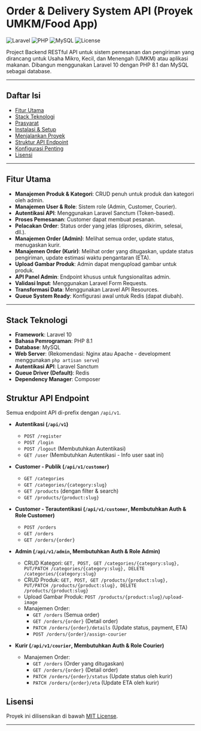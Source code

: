 # Order & Delivery System API (Proyek UMKM/Food App)

![Laravel](https://img.shields.io/badge/Laravel-10-FF2D20?style=for-the-badge&logo=laravel) ![PHP](https://img.shields.io/badge/PHP-8.1-777BB4?style=for-the-badge&logo=php) ![MySQL](https://img.shields.io/badge/MySQL-blue?style=for-the-badge&logo=mysql) ![License](https://img.shields.io/badge/License-MIT-yellow.svg?style=for-the-badge)

Project Backend RESTful API untuk sistem pemesanan dan pengiriman yang dirancang untuk Usaha Mikro, Kecil, dan Menengah (UMKM) atau aplikasi makanan. Dibangun menggunakan Laravel 10 dengan PHP 8.1 dan MySQL sebagai database.

---

## Daftar Isi

- [Fitur Utama](#fitur-utama)
- [Stack Teknologi](#stack-teknologi)
- [Prasyarat](#prasyarat)
- [Instalasi & Setup](#instalasi--setup)
- [Menjalankan Proyek](#menjalankan-proyek)
- [Struktur API Endpoint](#struktur-api-endpoint)
- [Konfigurasi Penting](#konfigurasi-penting)
- [Lisensi](#lisensi)

---

## Fitur Utama

-   **Manajemen Produk & Kategori**: CRUD penuh untuk produk dan kategori oleh admin.
-   **Manajemen User & Role**: Sistem role (Admin, Customer, Courier).
-   **Autentikasi API**: Menggunakan Laravel Sanctum (Token-based).
-   **Proses Pemesanan**: Customer dapat membuat pesanan.
-   **Pelacakan Order**: Status order yang jelas (diproses, dikirim, selesai, dll.).
-   **Manajemen Order (Admin)**: Melihat semua order, update status, menugaskan kurir.
-   **Manajemen Order (Kurir)**: Melihat order yang ditugaskan, update status pengiriman, update estimasi waktu pengantaran (ETA).
-   **Upload Gambar Produk**: Admin dapat mengupload gambar untuk produk.
-   **API Panel Admin**: Endpoint khusus untuk fungsionalitas admin.
-   **Validasi Input**: Menggunakan Laravel Form Requests.
-   **Transformasi Data**: Menggunakan Laravel API Resources.
-   **Queue System Ready**: Konfigurasi awal untuk Redis (dapat diubah).

---

## Stack Teknologi

-   **Framework**: Laravel 10
-   **Bahasa Pemrograman**: PHP 8.1
-   **Database**: MySQL
-   **Web Server**: (Rekomendasi: Nginx atau Apache - development menggunakan `php artisan serve`)
-   **Autentikasi API**: Laravel Sanctum
-   **Queue Driver (Default)**: Redis 
-   **Dependency Manager**: Composer

## Struktur API Endpoint 

Semua endpoint API di-prefix dengan `/api/v1`.

-   **Autentikasi (`/api/v1`)**
    -   `POST /register`
    -   `POST /login`
    -   `POST /logout` (Membutuhkan Autentikasi)
    -   `GET /user` (Membutuhkan Autentikasi - Info user saat ini)

-   **Customer - Publik (`/api/v1/customer`)**
    -   `GET /categories`
    -   `GET /categories/{category:slug}`
    -   `GET /products` (dengan filter & search)
    -   `GET /products/{product:slug}`

-   **Customer - Terautentikasi (`/api/v1/customer`, Membutuhkan Auth & Role Customer)**
    -   `POST /orders`
    -   `GET /orders`
    -   `GET /orders/{order}`

-   **Admin (`/api/v1/admin`, Membutuhkan Auth & Role Admin)**
    -   CRUD Kategori: `GET, POST, GET /categories/{category:slug}, PUT/PATCH /categories/{category:slug}, DELETE /categories/{category:slug}`
    -   CRUD Produk: `GET, POST, GET /products/{product:slug}, PUT/PATCH /products/{product:slug}, DELETE /products/{product:slug}`
    -   Upload Gambar Produk: `POST /products/{product:slug}/upload-image`
    -   Manajemen Order:
        -   `GET /orders` (Semua order)
        -   `GET /orders/{order}` (Detail order)
        -   `PATCH /orders/{order}/details` (Update status, payment, ETA)
        -   `POST /orders/{order}/assign-courier`

-   **Kurir (`/api/v1/courier`, Membutuhkan Auth & Role Courier)**
    -   Manajemen Order:
        -   `GET /orders` (Order yang ditugaskan)
        -   `GET /orders/{order}` (Detail order)
        -   `PATCH /orders/{order}/status` (Update status oleh kurir)
        -   `PATCH /orders/{order}/eta` (Update ETA oleh kurir)

## Lisensi

Proyek ini dilisensikan di bawah [MIT License](LICENSE.md).

---

